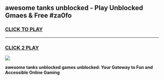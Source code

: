 
## awesome tanks unblocked - Play Unblocked Gmaes & Free #za0fo
<h3>
<a href="https://news.freeplayer.one?title=awesome_tanks_unblocked&ref=24F">CLICK TO PLAY</a></h3>
<hr>

<h3>
<a href="https://news.freeplayer.one?title=awesome_tanks_unblocked&ref=24F">CLICK 2 PLAY</a>
  
</h3>

<a href="https://news.freeplayer.one?title=awesome_tanks_unblocked&ref=24F/"><img src="https://clearcache.store/games.png"></a>


**awesome tanks unblocked games unblocked: Your Gateway to Fun and Accessible Online Gaming**
